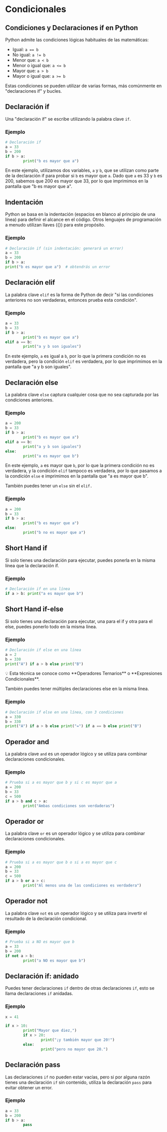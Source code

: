 # Condicionales

## Condiciones y Declaraciones if en Python

Python admite las condiciones lógicas habituales de las matemáticas:

- Igual: `a == b`
- No igual: `a != b`
- Menor que: `a < b`
- Menor o igual que: `a <= b`
- Mayor que: `a > b`
- Mayor o igual que: `a >= b`

Estas condiciones se pueden utilizar de varias formas, más comúnmente en "declaraciones if" y bucles.

## Declaración if

Una "declaración if" se escribe utilizando la palabra clave `if`.

### Ejemplo

```python
# Declaración if
a = 33
b = 200
if b > a:
		print("b es mayor que a")
```

En este ejemplo, utilizamos dos variables, `a` y `b`, que se utilizan como parte de la declaración if para probar si `b` es mayor que `a`. Dado que `a` es 33 y `b` es 200, sabemos que 200 es mayor que 33, por lo que imprimimos en la pantalla que "b es mayor que a".

## Indentación

Python se basa en la indentación (espacios en blanco al principio de una línea) para definir el alcance en el código. Otros lenguajes de programación a menudo utilizan llaves ({}) para este propósito.

### Ejemplo

```python
# Declaración if (sin indentación: generará un error)
a = 33
b = 200
if b > a:
print("b es mayor que a")  # obtendrás un error
```

## Declaración elif

La palabra clave `elif` es la forma de Python de decir "si las condiciones anteriores no son verdaderas, entonces prueba esta condición".

### Ejemplo

```python
a = 33
b = 33
if b > a:
		print("b es mayor que a")
elif a == b:
		print("a y b son iguales")
```

En este ejemplo, `a` es igual a `b`, por lo que la primera condición no es verdadera, pero la condición `elif` es verdadera, por lo que imprimimos en la pantalla que "a y b son iguales".

## Declaración else

La palabra clave `else` captura cualquier cosa que no sea capturada por las condiciones anteriores.

### Ejemplo

```python
a = 200
b = 33
if b > a:
		print("b es mayor que a")
elif a == b:
		print("a y b son iguales")
else:
		print("a es mayor que b")
```

En este ejemplo, `a` es mayor que `b`, por lo que la primera condición no es verdadera, y la condición `elif` tampoco es verdadera, por lo que pasamos a la condición `else` e imprimimos en la pantalla que "a es mayor que b".

También puedes tener un `else` sin el `elif.`

### Ejemplo

```python
a = 200
b = 33
if b > a:
		print("b es mayor que a")
else:
		print("b no es mayor que a")
```

## **Short Hand** if

Si solo tienes una declaración para ejecutar, puedes ponerla en la misma línea que la declaración if.

### Ejemplo

```python
# Declaración if en una línea
if a > b: print("a es mayor que b")
```

## **Short Hand** if-else

Si solo tienes una declaración para ejecutar, una para el if y otra para el else, puedes ponerlo todo en la misma línea.

### Ejemplo

```python
# Declaración if else en una línea
a = 2
b = 330
print("A") if a > b else print("B")
```

<aside>
💡 Esta técnica se conoce como **Operadores Ternarios** o **Expresiones Condicionales**.

</aside>

También puedes tener múltiples declaraciones else en la misma línea.

### Ejemplo

```python
# Declaración if else en una línea, con 3 condiciones
a = 330
b = 330
print("A") if a > b else print("=") if a == b else print("B")
```

## Operador and

La palabra clave `and` es un operador lógico y se utiliza para combinar declaraciones condicionales.

### Ejemplo

```python
# Prueba si a es mayor que b y si c es mayor que a
a = 200
b = 33
c = 500
if a > b and c > a:
		print("Ambas condiciones son verdaderas")
```

## Operador or

La palabra clave `or` es un operador lógico y se utiliza para combinar declaraciones condicionales.

### Ejemplo

```python
# Prueba si a es mayor que b o si a es mayor que c
a = 200
b = 33
c = 500
if a > b or a > c:
		print("Al menos una de las condiciones es verdadera")
```

## Operador not

La palabra clave `not` es un operador lógico y se utiliza para invertir el resultado de la declaración condicional.

### Ejemplo

```python
# Prueba si a NO es mayor que b
a = 33
b = 200
if not a > b:
		print("a NO es mayor que b")
```

## Declaración if: anidado

Puedes tener declaraciones `if` dentro de otras declaraciones `if`, esto se llama declaraciones `if` anidadas.

### Ejemplo

```python
x = 41

if x > 10:
		print("Mayor que diez,")
		if x > 20:
				print("¡y también mayor que 20!")
		else:
				print("pero no mayor que 20.")
```

## Declaración pass

Las declaraciones `if` no pueden estar vacías, pero si por alguna razón tienes una declaración `if` sin contenido, utiliza la declaración `pass` para evitar obtener un error.

### Ejemplo

```python
a = 33
b = 200
if b > a:
		pass
```

